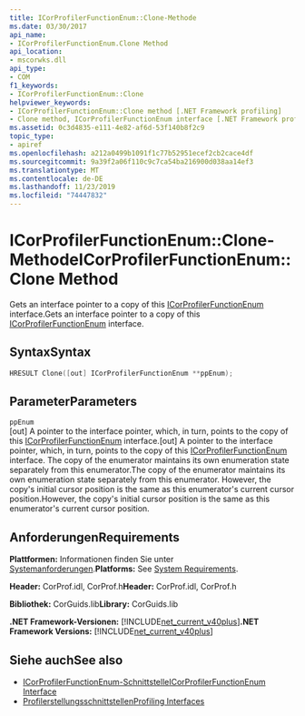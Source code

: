 ```yaml
---
title: ICorProfilerFunctionEnum::Clone-Methode
ms.date: 03/30/2017
api_name:
- ICorProfilerFunctionEnum.Clone Method
api_location:
- mscorwks.dll
api_type:
- COM
f1_keywords:
- ICorProfilerFunctionEnum::Clone
helpviewer_keywords:
- ICorProfilerFunctionEnum::Clone method [.NET Framework profiling]
- Clone method, ICorProfilerFunctionEnum interface [.NET Framework profiling]
ms.assetid: 0c3d4835-e111-4e82-af6d-53f140b8f2c9
topic_type:
- apiref
ms.openlocfilehash: a212a0499b1091f1c77b52951ecef2cb2cace4df
ms.sourcegitcommit: 9a39f2a06f110c9c7ca54ba216900d038aa14ef3
ms.translationtype: MT
ms.contentlocale: de-DE
ms.lasthandoff: 11/23/2019
ms.locfileid: "74447832"
---
```

# <a name="icorprofilerfunctionenumclone-method"></a><span data-ttu-id="a0fde-102">ICorProfilerFunctionEnum::Clone-Methode</span><span class="sxs-lookup"><span data-stu-id="a0fde-102">ICorProfilerFunctionEnum::Clone Method</span></span>
<span data-ttu-id="a0fde-103">Gets an interface pointer to a copy of this [ICorProfilerFunctionEnum](../../../../docs/framework/unmanaged-api/profiling/icorprofilerfunctionenum-interface.md) interface.</span><span class="sxs-lookup"><span data-stu-id="a0fde-103">Gets an interface pointer to a copy of this [ICorProfilerFunctionEnum](../../../../docs/framework/unmanaged-api/profiling/icorprofilerfunctionenum-interface.md) interface.</span></span>  
  
## <a name="syntax"></a><span data-ttu-id="a0fde-104">Syntax</span><span class="sxs-lookup"><span data-stu-id="a0fde-104">Syntax</span></span>  
  
```cpp  
HRESULT Clone([out] ICorProfilerFunctionEnum **ppEnum);  
```  
  
## <a name="parameters"></a><span data-ttu-id="a0fde-105">Parameter</span><span class="sxs-lookup"><span data-stu-id="a0fde-105">Parameters</span></span>  
 `ppEnum`  
 <span data-ttu-id="a0fde-106">[out] A pointer to the interface pointer, which, in turn, points to the copy of this [ICorProfilerFunctionEnum](../../../../docs/framework/unmanaged-api/profiling/icorprofilerfunctionenum-interface.md) interface.</span><span class="sxs-lookup"><span data-stu-id="a0fde-106">[out] A pointer to the interface pointer, which, in turn, points to the copy of this [ICorProfilerFunctionEnum](../../../../docs/framework/unmanaged-api/profiling/icorprofilerfunctionenum-interface.md) interface.</span></span> <span data-ttu-id="a0fde-107">The copy of the enumerator maintains its own enumeration state separately from this enumerator.</span><span class="sxs-lookup"><span data-stu-id="a0fde-107">The copy of the enumerator maintains its own enumeration state separately from this enumerator.</span></span> <span data-ttu-id="a0fde-108">However, the copy's initial cursor position is the same as this enumerator's current cursor position.</span><span class="sxs-lookup"><span data-stu-id="a0fde-108">However, the copy's initial cursor position is the same as this enumerator's current cursor position.</span></span>  
  
## <a name="requirements"></a><span data-ttu-id="a0fde-109">Anforderungen</span><span class="sxs-lookup"><span data-stu-id="a0fde-109">Requirements</span></span>  
 <span data-ttu-id="a0fde-110">**Plattformen:** Informationen finden Sie unter [Systemanforderungen](../../../../docs/framework/get-started/system-requirements.md).</span><span class="sxs-lookup"><span data-stu-id="a0fde-110">**Platforms:** See [System Requirements](../../../../docs/framework/get-started/system-requirements.md).</span></span>  
  
 <span data-ttu-id="a0fde-111">**Header:** CorProf.idl, CorProf.h</span><span class="sxs-lookup"><span data-stu-id="a0fde-111">**Header:** CorProf.idl, CorProf.h</span></span>  
  
 <span data-ttu-id="a0fde-112">**Bibliothek:** CorGuids.lib</span><span class="sxs-lookup"><span data-stu-id="a0fde-112">**Library:** CorGuids.lib</span></span>  
  
 <span data-ttu-id="a0fde-113">**.NET Framework-Versionen:** [!INCLUDE[net_current_v40plus](../../../../includes/net-current-v40plus-md.md)]</span><span class="sxs-lookup"><span data-stu-id="a0fde-113">**.NET Framework Versions:** [!INCLUDE[net_current_v40plus](../../../../includes/net-current-v40plus-md.md)]</span></span>  
  
## <a name="see-also"></a><span data-ttu-id="a0fde-114">Siehe auch</span><span class="sxs-lookup"><span data-stu-id="a0fde-114">See also</span></span>

- [<span data-ttu-id="a0fde-115">ICorProfilerFunctionEnum-Schnittstelle</span><span class="sxs-lookup"><span data-stu-id="a0fde-115">ICorProfilerFunctionEnum Interface</span></span>](../../../../docs/framework/unmanaged-api/profiling/icorprofilerfunctionenum-interface.md)
- [<span data-ttu-id="a0fde-116">Profilerstellungsschnittstellen</span><span class="sxs-lookup"><span data-stu-id="a0fde-116">Profiling Interfaces</span></span>](../../../../docs/framework/unmanaged-api/profiling/profiling-interfaces.md)

